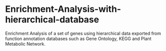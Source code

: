 # Enrichment-Analysis-with-hierarchical-database
Enrichment Analysis of a set of genes using hierarchical data exported from function annotation databases such as Gene Ontology, KEGG and Plant Metabolic Network. 
